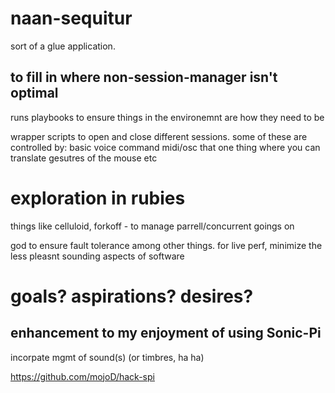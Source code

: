 # naan-sequitur

sort of a glue application.

## to fill in where non-session-manager isn't optimal

runs playbooks to ensure things in the environemnt are how they need to be 

wrapper scripts to open and close different sessions. 
  some of these are controlled by:
    basic voice command
    midi/osc
    that one thing where you can translate gesutres of the mouse
    etc
    
# exploration in rubies

things  like celluloid, forkoff - to manage parrell/concurrent goings on

god to ensure fault tolerance among other things.
  for live perf, minimize the less pleasnt sounding aspects of software


# goals? aspirations? desires?
## enhancement to my enjoyment of using Sonic-Pi

incorpate mgmt of sound(s) (or timbres, ha ha)


https://github.com/mojoD/hack-spi
